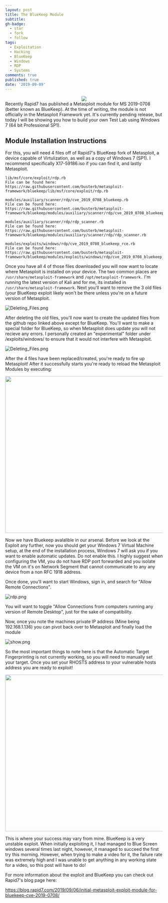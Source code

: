 ```yaml
---
layout: post
title: The BlueKeep Module
subtitle: 
gh-badge:
  - star
  - fork
  - follow
tags:
  - Exploitation
  - Hacking
  - BlueKeep
  - Windows
  - RDP
  - Systems
comments: true
published: true
date: '2019-09-09'
---
```

<center>
<img align="center" src="https://upload.wikimedia.org/wikipedia/commons/thumb/2/2b/BlueKeep_logo.svg/180px-BlueKeep_logo.svg.png">
</center>
Recently Rapid7 has published a Metasploit module for MS 2019-0708 (better known as BlueKeep). At the time of writing, the module is not officially in the Metasploit Framework yet. It's currently pending release, but today I will be showing you how to build your own Test Lab using Windows 7 (64 bit Professional SP1).

## Module Installation Instructions

For this, you will need 4 files off of Rapid7's BlueKeep fork of Metasploit, a device capable of Virtulization, as well as a copy of Windows 7 (SP1). I recommend specifically X17-59186.iso if you can find it, and lastly Metasploit.

```
lib/msf/core/exploit/rdp.rb
File can be found here: 
https://raw.githubusercontent.com/busterb/metasploit-framework/bluekeep/lib/msf/core/exploit/rdp.rb

modules/auxiliary/scanner/rdp/cve_2019_0708_bluekeep.rb
File can be found here: 
https://raw.githubusercontent.com/busterb/metasploit-framework/bluekeep/modules/auxiliary/scanner/rdp/cve_2019_0708_bluekeep.rb

modules/auxiliary/scanner/rdp/rdp_scanner.rb
File can be found here: 
https://raw.githubusercontent.com/busterb/metasploit-framework/bluekeep/modules/auxiliary/scanner/rdp/rdp_scanner.rb

modules/exploits/windows/rdp/cve_2019_0708_bluekeep_rce.rb
File can be found here: 
https://raw.githubusercontent.com/busterb/metasploit-framework/bluekeep/modules/exploits/windows/rdp/cve_2019_0708_bluekeep_rce.rb
```

Once you have all 4 of those files downloaded you will now want to locate where Metasploit is installed on your device. The two common places are ``/usr/share/metasploit-framework`` and ``/opt/metasploit-framework.`` I'm running the latest version of Kali and for me, its installed in ``/usr/share/metasploit-framework``.
Next you'll want to remove the 3 old files (your BlueKeep exploit likely won't be there unless you're on a future version of Metasploit.

![Deleting_Files.png](https://blog.spookysec.net/img/msf_delete.png)

After deleting the old files, you'll now want to create the updated files from the github repo linked above except for BlueKeep. You'll want to make a special folder for BlueKeep, so when Metasploit does update you will not recieve any errors. I personally created an "experimental" folder under /exploits/windows/ to ensure that it would not interfere with Metasploit.

![Deleting_Files.png](https://blog.spookysec.net/img/msf_create.png)

After the 4 files have been replaced/created, you're ready to fire up Metasploit! After it successfully starts you're ready to reload the Metasploit Modules by executing:

<center>
<img align="center" src="https://blog.spookysec.net/img/reload.png" width="1000" height="500">
</center>

Now we have Bluekeep avalalible in our arsenal. Before we look at the Exploit any further, now you should get your Windows 7 Virtual Machine setup, at the end of the installation process, Windows 7 will ask you if you want to enable automatic updates. Do not enable this. I highly suggest when configuring the VM, you do not have RDP port forwarded and you isolate the VM on it's on Network Segment that cannot communicate to any any device from a non RFC 1918 address.

Once done, you'll want to start Windows, sign in, and search for "Allow Remote Connections". 

![rdp.png](https://blog.spookysec.net/img/rdp.png)

You will want to toggle "Allow Connections from computers running any version of Remote Desktop", just for the sake of compatibility.

Now, once you note the machines private IP address (Mine being 192.168.1.136) you can pivot back over to Metasploit and finally load the module

![show.png](https://blog.spookysec.net/img/show.png)

So the most important things to note here is that the Automatic Target Fingerprinting is not currently working, so you will need to manually set your target. Once you set your RHOSTS address to your vulnerable hosts address you are ready to exploit!
<center>
<img align="center" src="https://blog.spookysec.net/img/exploiting.png" width="1000" height="500">
</center>

This is where your success may vary from mine. BlueKeep is a very unstable exploit. When initially exploiting it, I had managed to Blue Screen windows several times last night, however, it managed to succeed the first try this morning. However, when trying to make a video for it, the failure rate was extremely high and I was unable to get anything in any working state for a video, so this post will have to do!

For more information about the exploit and BlueKeep you can check out Rapid7's blog page here:

https://blog.rapid7.com/2019/09/06/initial-metasploit-exploit-module-for-bluekeep-cve-2019-0708/

